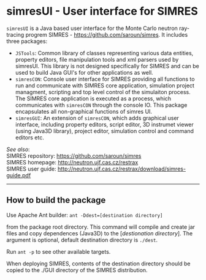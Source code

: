 # simresUI - User interface for SIMRES

`simresUI` is a Java based user interface for the Monte Carlo neutron ray-tracing progrem SIMRES - https://github.com/saroun/simres. It includes three packages:

- `JSTools`: Common library of classes representing various data entities, property editors, file manipulation tools and xml parsers used by simresUI. This library is not designed specifically for SIMRES and can be used to build Java GUI's for other applications as well.  
- `simresCON`: Console user interface for SIMRES providing all functions to run and communicate with SIMRES core application, simulation project managment, scripting and top level control of the simulaiton process. The SIMRES core application is executed as a process, which communicates with `simresCON` through the console IO. This package encapsulates all non-graphical functions of simres UI.  
- `simresGUI`: An extension of `simresCON`, which adds graphical user interface, including property editors, script editor, 3D instrumet viewer (using Java3D library), project editor, simulation control and command editors etc. 

*See also*:  
SIMRES repository: https://github.com/saroun/simres  
SIMRES homepage: http://neutron.ujf.cas.cz/restrax  
SIMRES user guide: http://neutron.ujf.cas.cz/restrax/download/simres-guide.pdf

---------------------------

## How to build the package

Use Apache Ant builder: 
`ant -Ddest=[destination directory]`

from the package root directory. This command will compile and create jar files and copy dependences (Java3D) to the [*destionation directory*]. The argument is optional, default destination directory is `./dest`. 

Run `ant -p` to see other available targets.

When deploying SIMRES, contents of the destination directory should be copied to the ./GUI directory of the SIMRES distribution. 

